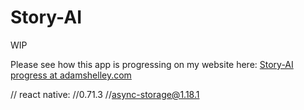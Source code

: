 # Story-AI

WIP

Please see how this app is progressing on my website here: 
[Story-AI progress at adamshelley.com](https://adamshelley.com/projects/wip/storyai)


// react native: //0.71.3
//async-storage@1.18.1